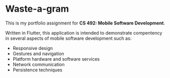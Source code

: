 # Waste-a-gram

This is my portfolio assignment for **CS 492: Mobile Software Development**.

Written in Flutter, this application is intended to demonstrate compentency in several aspects of mobile software development such as:

- Responsive design
- Gestures and navigation
- Platform hardware and software services
- Network communication
- Persistence techniques
